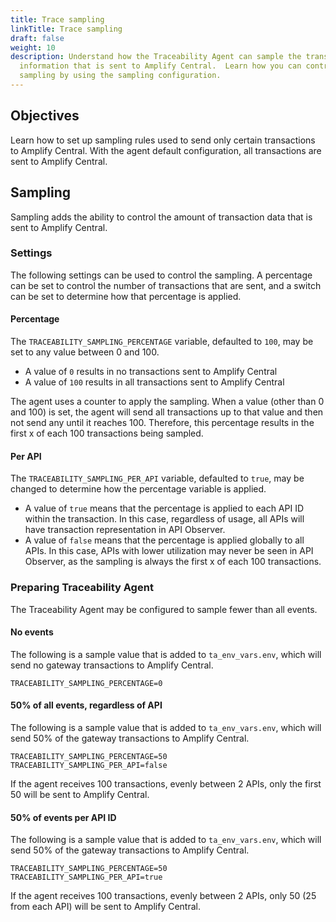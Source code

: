 ```yaml
---
title: Trace sampling
linkTitle: Trace sampling
draft: false
weight: 10
description: Understand how the Traceability Agent can sample the transaction
  information that is sent to Amplify Central.  Learn how you can control the
  sampling by using the sampling configuration. 
---
```

## Objectives

Learn how to set up sampling rules used to send only certain transactions to Amplify Central. With the agent default configuration, all transactions are sent to Amplify Central.

## Sampling

Sampling adds the ability to control the amount of transaction data that is sent to Amplify Central.

### Settings

The following settings can be used to control the sampling.  A percentage can be set to control the number of transactions that are sent, and a switch can be set to determine how that percentage is applied.

#### Percentage

The `TRACEABILITY_SAMPLING_PERCENTAGE` variable, defaulted to `100`, may be set to any value between 0 and 100.  

* A value of `0` results in no transactions sent to Amplify Central
* A value of `100` results in all transactions sent to Amplify Central

The agent uses a counter to apply the sampling. When a value (other than 0 and 100) is set, the agent will send all transactions up to that value and then not send any until it reaches 100.  Therefore, this percentage results in the first x of each 100 transactions being sampled.

#### Per API

The `TRACEABILITY_SAMPLING_PER_API` variable, defaulted to `true`, may be changed to determine how the percentage variable is applied.

* A value of `true` means that the percentage is applied to each API ID within the transaction. In this case, regardless of usage, all APIs will have transaction representation in API Observer.
* A value of `false` means that the percentage is applied globally to all APIs. In this case, APIs with lower utilization may never be seen in API Observer, as the sampling is always the first x of each 100 transactions.

### Preparing Traceability Agent

The Traceability Agent may be configured to sample fewer than all events.

#### No events

The following is a sample value that is added to `ta_env_vars.env`, which will send no gateway transactions to Amplify Central.

```shell
TRACEABILITY_SAMPLING_PERCENTAGE=0
```

#### 50% of all events, regardless of API

The following is a sample value that is added to `ta_env_vars.env`, which will send 50% of the gateway transactions to Amplify Central.

```shell
TRACEABILITY_SAMPLING_PERCENTAGE=50
TRACEABILITY_SAMPLING_PER_API=false
```

If the agent receives 100 transactions, evenly between 2 APIs, only the first 50 will be sent to Amplify Central.

#### 50% of events per API ID

The following is a sample value that is added to `ta_env_vars.env`, which will send 50% of the gateway transactions to Amplify Central.

```shell
TRACEABILITY_SAMPLING_PERCENTAGE=50
TRACEABILITY_SAMPLING_PER_API=true
```

If the agent receives 100 transactions, evenly between 2 APIs, only 50 (25 from each API) will be sent to Amplify Central.
